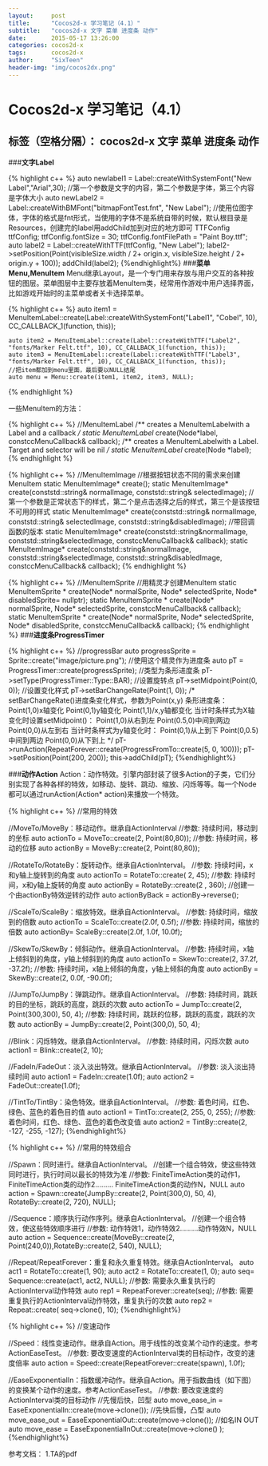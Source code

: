 ```yaml
---
layout:     post
title:      "Cocos2d-x 学习笔记（4.1）"
subtitle:   "cocos2d-x 文字 菜单 进度条 动作"
date:       2015-05-17 13:26:00
categories: cocos2d-x
tags:       cocos2d-x
author:     "SixTeen"
header-img: "img/cocos2dx.png"
---
```


# Cocos2d-x 学习笔记（4.1）

标签（空格分隔）： cocos2d-x 文字 菜单 进度条 动作
---

###**文字Label**

{% highlight c++ %}
auto newlabel1 = Label::createWithSystemFont("New Label","Arial",30);
//第一个参数是文字的内容，第二个参数是字体，第三个内容是字体大小
auto newLabel2 = Label::createWithBMFont("bitmapFontTest.fnt", "New Label");
//使用位图字体，字体的格式是fnt形式，当使用的字体不是系统自带的时候，默认根目录是Resources，创建完的label用addChild加到对应的地方即可
TTFConfig ttfConfig; 
ttfConfig.fontSize = 30;
ttfConfig.fontFilePath = "Paint Boy.ttf";
auto label2 = Label::createWithTTF(ttfConfig, "New Label");
label2->setPosition(Point(visibleSize.width / 2+ origin.x, visibleSize.height / 2+ origin.y + 100));
addChild(label2);
{%endhighlight%}
###**菜单Menu,MenuItem**
Menu继承Layout，是一个专门用来存放与用户交互的各种按钮的图层。菜单图层中主要存放着MenuItem类，经常用作游戏中用户选择界面，比如游戏开始时的主菜单或者关卡选择菜单。

{% highlight c++ %}
	auto item1 = MenuItemLabel::create(Label::createWithSystemFont("Label1", "Cobel", 10), CC_CALLBACK_1(function, this));

	auto item2 = MenuItemLabel::create(Label::createWithTTF("Label2", "fonts/Marker Felt.ttf", 10), CC_CALLBACK_1(function, this));
	auto item3 = MenuItemLabel::create(Label::createWithTTF("Label3", "fonts/Marker Felt.ttf", 10), CC_CALLBACK_1(function, this));
    //把item都加到menu里面，最后要以NULL结尾
	auto menu = Menu::create(item1, item2, item3, NULL);
{% endhighlight %}

一些MenuItem的方法：

{% highlight c++ %}
//MenuItemLabel
/** creates a MenuItemLabelwith a Label and a callback */
static MenuItemLabel* create(Node*label, constccMenuCallback& callback);
/** creates a MenuItemLabelwith a Label. Target and selector will be nil */
static MenuItemLabel* create(Node *label);
{% endhighlight %}

{% highlight c++ %}
//MenuItemImage
//根据按钮状态不同的需求来创建MenuItem
static MenuItemImage* create();
static MenuItemImage* create(conststd::string& normalImage, conststd::string& selectedImage);
//第一个参数是正常状态下的样式，第二个是点击选择之后的样式，第三个是该按钮不可用的样式
static MenuItemImage* create(conststd::string& normalImage, conststd::string& selectedImage, conststd::string&disabledImage);
//带回调函数的版本
static MenuItemImage* create(conststd::string&normalImage, conststd::string&selectedImage, constccMenuCallback& callback);
static MenuItemImage* create(conststd::string&normalImage, conststd::string&selectedImage, conststd::string&disabledImage, constccMenuCallback& callback);
{% endhighlight %}

{% highlight c++ %}
//MenuItemSprite
//用精灵才创建MenuItem
static MenuItemSprite * create(Node* normalSprite, Node* selectedSprite, Node* disabledSprite= nullptr);
static MenuItemSprite * create(Node* normalSprite, Node* selectedSprite, constccMenuCallback& callback);
static MenuItemSprite * create(Node* normalSprite, Node* selectedSprite, Node* disabledSprite, constccMenuCallback& callback);
{% endhighlight %}
###**进度条ProgressTimer**

{% highlight c++ %}
	//progressBar
	auto progressSprite = Sprite::create("image/picture.png");
	//使用这个精灵作为进度条
	auto pT = ProgressTimer::create(progressSprite);
	//类型为条形进度条
	pT->setType(ProgressTimer::Type::BAR);
	//设置旋转点
	pT->setMidpoint(Point(0, 0));
	//设置变化样式
	pT->setBarChangeRate(Point(1, 0));
	/*
	setBarChangeRate()进度条变化样式，参数为Point(x,y)
    条形进度条：
                Point(1,0)x轴变化
                Point(0,1)y轴变化
                Point(1,1)/x,y轴都变化
    当计时条样式为X轴变化时设置setMidpoint()：
                Point(1,0)从右到左
                Point(0.5,0)中间到两边
                Point(0,0)从左到右
    当计时条样式为y轴变化时：
                Point(0,1)从上到下
                Point(0,0.5)中间到两边
                Point(0,0)从下到上
    */
	pT->runAction(RepeatForever::create(ProgressFromTo::create(5, 0, 100)));
	pT->setPosition(Point(200, 200));
	this->addChild(pT);
{%endhighlight%}

###**动作Action**
Action：动作特效。引擎内部封装了很多Action的子类，它们分别实现了各种各样的特效，如移动、旋转、跳动、缩放、闪烁等等。每一个Node都可以通过runAction(Action* action)来播放一个特效。

{% highlight c++ %}
//常用的特效

//MoveTo/MoveBy：移动动作。继承自ActionInterval
//参数: 持续时间，移动到的坐标
auto actionTo = MoveTo::create(2, Point(80,80));
//参数: 持续时间，移动的位移
auto actionBy = MoveBy::create(2, Point(80,80));

//RotateTo/RotateBy：旋转动作。继承自ActionInterval。
//参数: 持续时间，x和y轴上旋转到的角度
auto actionTo = RotateTo::create( 2, 45);
//参数: 持续时间，x和y轴上旋转的角度
auto actionBy = RotateBy::create(2 , 360);
//创建一个由actionBy特效逆转的动作
auto actionByBack = actionBy->reverse();

//ScaleTo/ScaleBy：缩放特效。继承自ActionInterval。
//参数: 持续时间，缩放到的倍数
auto actionTo = ScaleTo::create(2.0f, 0.5f);
//参数: 持续时间，缩放的倍数
auto actionBy= ScaleBy::create(2.0f, 1.0f, 10.0f);

//SkewTo/SkewBy：倾斜动作。继承自ActionInterval。
//参数: 持续时间，x轴上倾斜到的角度，y轴上倾斜到的角度
auto actionTo = SkewTo::create(2, 37.2f, -37.2f);
//参数: 持续时间，x轴上倾斜的角度，y轴上倾斜的角度
auto actionBy = SkewBy::create(2, 0.0f, -90.0f);

//JumpTo/JumpBy：弹跳动作。继承自ActionInterval。
//参数: 持续时间，跳跃的目的坐标，跳跃的高度，跳跃的次数
auto actionTo = JumpTo::create(2, Point(300,300), 50, 4);
//参数: 持续时间，跳跃的位移，跳跃的高度，跳跃的次数
auto actionBy = JumpBy::create(2, Point(300,0), 50, 4);

//Blink：闪烁特效。继承自ActionInterval。
//参数: 持续时间，闪烁次数
auto action1 = Blink::create(2, 10);

//FadeIn/FadeOut：淡入淡出特效。继承自ActionInterval。
//参数: 淡入淡出持续时间
auto action1 = FadeIn::create(1.0f);
auto action2 = FadeOut::create(1.0f);

//TintTo/TintBy：染色特效。继承自ActionInterval。
//参数: 着色时间，红色、绿色、蓝色的着色目的值
auto action1 = TintTo::create(2, 255, 0, 255);
//参数: 着色时间，红色、绿色、蓝色的着色改变值
auto action2 = TintBy::create(2, -127, -255, -127);
{%endhighlight%}

{% highlight c++ %}
//常用的特效组合

//Spawn：同时进行。继承自ActionInterval。
//创建一个组合特效，使这些特效同时进行，执行时间以最长的特效为准
//参数: FiniteTimeAction类的动作1，FiniteTimeAction类的动作2……… FiniteTimeAction类的动作N，NULL
auto action = Spawn::create(JumpBy::create(2, Point(300,0), 50, 4), RotateBy::create(2, 720), NULL);

//Sequence：顺序执行动作序列。继承自ActionInterval。
//创建一个组合特效，使这些特效顺序进行
//参数: 动作特效1，动作特效2………动作特效N，NULL
auto action = Sequence::create(MoveBy::create(2, Point(240,0)),RotateBy::create(2, 540), NULL);

//Repeat/RepeatForever：重复和永久重复特效。继承自ActionInterval。
auto act1 = RotateTo::create(1, 90);
auto act2 = RotateTo::create(1, 0);
auto seq= Sequence::create(act1, act2, NULL);
//参数: 需要永久重复执行的ActionInterval动作特效
auto rep1 = RepeatForever::create(seq);
//参数: 需要重复执行的ActionInterval动作特效，重复执行的次数
auto rep2 = Repeat::create( seq->clone(), 10);
{%endhighlight%}

{% highlight c++ %}
//变速动作

//Speed：线性变速动作。继承自Action。用于线性的改变某个动作的速度。参考ActionEaseTest。
//参数: 要改变速度的ActionInterval类的目标动作，改变的速度倍率
auto action = Speed::create(RepeatForever::create(spawn), 1.0f);

//EaseExponentialIn：指数缓冲动作。继承自Action。用于指数曲线（如下图）的变换某个动作的速度。参考ActionEaseTest。
//参数: 要改变速度的ActionInterval类的目标动作
//先慢后快，凹型
auto move_ease_in = EaseExponentialIn::create(move->clone());
//先快后慢，凸型
auto move_ease_out = EaseExponentialOut::create(move->clone());
//如名IN OUT
auto move_ease = EaseExponentialInOut::create(move->clone() );
{%endhighlight%}


参考文档：
1.TA的pdf